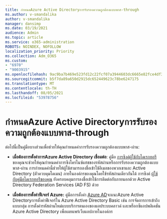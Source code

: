 ```yaml
---
title: กําหนดAzure Active Directoryการรับรองความถูกต้องแบบพาส-through
ms.author: v-smandalika
author: v-smandalika
manager: dansimp
ms.date: 03/19/2021
audience: Admin
ms.topic: article
ms.service: o365-administration
ROBOTS: NOINDEX, NOFOLLOW
localization_priority: Priority
ms.collection: Adm_O365
ms.custom:
- "6970"
- "9003915"
ms.openlocfilehash: 9ac9ba7b469e523fd12c22fcf07a3944603dc6665e82fce4df329a257ac87ca4
ms.sourcegitcommit: b5f7da89a650d2915dc652449623c78be6247175
ms.translationtype: MT
ms.contentlocale: th-TH
ms.lasthandoff: 08/05/2021
ms.locfileid: "53978756"
---
```

# <a name="configure-azure-active-directory-pass-through-authentication"></a>กําหนดAzure Active Directoryการรับรองความถูกต้องแบบพาส-through

ต่อไปนี้เป็นคู่มือบางส่วนเพื่อช่วยให้คุณกําหนดค่าการรับรองความถูกต้องแบบพาส-ผ่าน:

- **เมื่อต้องการตั้งค่าการAzure Active Directory เชื่อมต่อ**: คู่มือ [การซิงค์ผู้ใช้กับไดเรกทอรี](https://admin.microsoft.com/AdminPortal/Home)ของคุณจะช่วยให้คุณกําหนดค่าการซิงโครไนซ์แฮชของรหัสผ่านหรือการรับรองความถูกต้องแบบพาส-ผ่าน การกําหนดค่านี้ช่วยให้ผู้ใช้สามารถลงชื่อเข้าใช้อีเมลของพวกเขาและ Active Directory (ตัวควบคุมโดเมน) ภายในองค์กรของคุณโดยใช้รหัสผ่านเดียวกันได้  การซิงค์ [ผู้ใช้กับคู่มือไดเรกทอรีของคุณ](https://admin.microsoft.com/AdminPortal/Home) ยังครอบคลุมการลงชื่อเข้าใช้การติดต่อกับภายนอกด้วย Active Directory Federation Services (AD FS) ด้วย

- **เมื่อต้องการตั้งค่าฟีเจอร์ Azure:** คู่มือการตั้งค่า [Azure AD](https://admin.microsoft.com/adminportal/home#/modernonboarding/azureadsetup)จะแนะAzure Active Directoryการตั้งค่าฟีเจอร์ใน Azure Active Directory Basic เช่น การจัดการการเข้าถึงแบบกลุ่ม การตั้งค่ารหัสผ่านใหม่แบบบริการตนเองของแอประบบคลาวด์ และพร็อกซีแอปพลิเคชัน Azure Active Directory เพื่อเผยแพร่เว็บแอปภายในองค์กร



